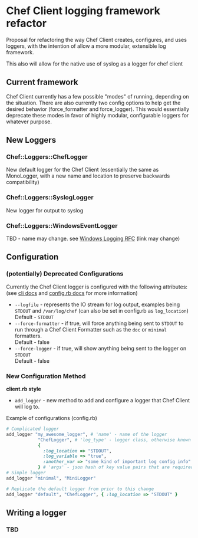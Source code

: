 # Chef Client logging framework refactor

Proposal for refactoring the way Chef Client creates, configures, and uses loggers, with the intention of allow a more modular, extensible log framework.

This also will allow for the native use of syslog as a logger for chef client

## Current framework
Chef Client currently has a few possible "modes" of running, depending on the situation. There are also currently two config options to help get the desired behavior (force_formatter and force_logger). This would essentially deprecate these modes in favor of highly modular, configurable loggers for whatever purpose.

## New Loggers

### Chef::Loggers::ChefLogger
New default logger for the Chef Client (essentially the same as MonoLogger, with a new name and location to preserve backwards compatibility)

### Chef::Loggers::SyslogLogger
New logger for output to syslog

### Chef::Loggers::WindowsEventLogger
TBD - name may change.  see [Windows Logging RFC](https://github.com/opscode/chef-rfc/blob/adamed/windows-logging/rfc0002-windows-logging.md) (link may change)

## Configuration

### (potentially) Deprecated Configurations
Currently the Chef Client logger is configured with the following attributes:
(see [cli docs](http://docs.opscode.com/ctl_chef_client.html) and [config.rb docs](http://docs.opscode.com/config_rb_client.html) for more information)
- `--logfile` - represents the IO stream for log output, examples being ```STDOUT``` and ```/var/log/chef``` (can also be set in config.rb as ```log_location```)
<br/>Default - ```STDOUT```
- `--force-formatter` - if true, will force anything being sent to ```STDOUT``` to run through a Chef Client Formatter such as the ```doc``` or ```minimal``` formatters.
<br/>Default - false
- `--force-logger` - if true, will show anything being sent to the logger on ```STDOUT```
<br/>Default - false

### New Configuration Method
**client.rb style**
- ```add_logger``` - new method to add and configure a logger that Chef Client will log to.

Example of configurations (config.rb)

```ruby
# Complicated logger
add_logger "my_awesome_logger", # 'name' - name of the logger
            "ChefLogger", # 'log_type' - logger class, otherwise known as Chef::Loggers::ChefLogger
            {
              :log_location => "STDOUT",
              :log_variable => "true",
              :another_var => "some kind of important log config info"
            } # 'args' - json hash of key value pairs that are required to configure your logger
# Simple logger
add_logger "minimal", "MiniLogger"

# Replicate the default logger from prior to this change
add_logger "default", "ChefLogger", { :log_location => "STDOUT" }


```
## Writing a logger
### TBD
